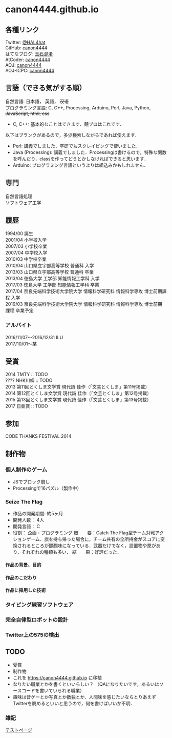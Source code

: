 # canon4444.github.io


## 各種リンク
Twitter: [@HAL4hat](https://twitter.com/HAL4hat)  
GitHub: [canon4444](https://github.com/canon4444)  
はてなブログ: [玉石混淆](http://canon4444.hatenablog.com/)  
AtCoder: [canon4444](http://atcoder.jp/user/canon4444)  
AOJ: [canon4444](http://judge.u-aizu.ac.jp/onlinejudge/user.jsp?id=canon4444)  
AOJ-ICPC: [canon4444](http://aoj-icpc.ichyo.jp/?aoj_rivals=&sort2_order=desc&year_max=&source4=1&aoj_username=canon4444&point_max=1200&sort1_order=asc&source2=1&source3=1&source1=1&point_min=100&sort2_by=num_aoj_acceptances&year_min=&sort1_by=point)  


## 言語（できる気がする順）
自然言語: 日本語， 英語， ~~汉语~~  
プログラミング言語: C, C++, Processing, Arduino, Perl, Java, Python, ~~JavaScript, html, css~~  
+ C, C++: 基本的なことはできます．競プロはこれです．

以下はブランクがあるので，多少検索しながらであれば使えます．

+ Perl: 講義でしました．卒研でもスクレイピングで使いました．
+ Java (Processing): 講義でしました．Processingは書けるので，特殊な関数を呼んだり，classを作ってどうとかしなければできると思います．
+ Arduino: プログラミング言語というよりは組込みかもしれません．


## 専門
自然言語処理  
ソフトウェア工学  


## 履歴
1994/00 誕生  
2001/04 小学校入学  
2007/03 小学校卒業  
2007/04 中学校入学  
2010/03 中学校卒業  
2010/04 山口県立宇部高等学校 普通科 入学  
2013/03 山口県立宇部高等学校 普通科 卒業  
2013/04 徳島大学 工学部 知能情報工学科 入学  
2017/03 徳島大学 工学部 知能情報工学科 卒業  
2017/04 奈良先端科学技術大学院大学 情報科学研究科 情報科学専攻 博士前期課程 入学  
2019/03 奈良先端科学技術大学院大学 情報科学研究科 情報科学専攻 博士前期課程 卒業予定  

### アルバイト
2016/11/07〜2016/12/31 ILU  
2017/10/01〜某  

## 受賞
2014 TMTY :: TODO  
???? NHK川柳  :: TODO  
2013 第11回とくしま文学賞 現代詩 佳作（「文芸とくしま」第11号掲載）  
2014 第12回とくしま文学賞 現代詩 佳作（「文芸とくしま」第12号掲載）  
2015 第13回とくしま文学賞 現代詩 佳作（「文芸とくしま」第13号掲載）  
2017 日亜賞  :: TODO  


## 参加
CODE THANKS FESTIVAL 2014  


## 制作物
### 個人制作のゲーム
+ JSでブロック崩し
+ Processingで16パズル（製作中）

### Seize The Flag
+ 作品の開発期間: 約5ヶ月
+ 開発人数： 4人
+ 開発言語： C
+ 役割： 企画・プログラミング
概　　要：Catch The Flag型チーム対戦アクションゲーム．旗を持ち帰った場合に，チーム共有の全所持金がスコアに変換されるところが醍醐味になっている．武器だけでなく，設置物や罠があり，それぞれの種類も多い．
結　　果：好評だった．
#### 作品の背景、目的
#### 作品のこだわり
#### 作品に採用した技術


### タイピング練習ソフトウェア
### 完全自律型ロボットの設計
### Twitter上の575の検出


## TODO
+ 受賞
+ 制作物
+ これを https://canon4444.github.io に移植
+ なりたい職業とかを書くといいらしい？ （QAになりたいです，あるいはソースコードを書いていられる職業）
+ 趣味は音ゲーとか写真とか数独とか．人間味を感じたいならとりあえずTwitterを眺めるといいと思うので，何を書けばいいか不明．


### 雑記
[テストページ](https://canon4444.github.io/test/index.html)  
